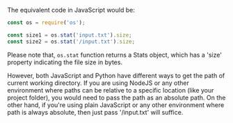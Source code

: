 The equivalent code in JavaScript would be:

```javascript
const os = require('os');

const size1 = os.stat('input.txt').size;
const size2 = os.stat('/input.txt').size;
```
Please note that, `os.stat` function returns a Stats object, which has a 'size' property indicating the file size in bytes. 

However, both JavaScript and Python have different ways to get the path of current working directory. If you are using NodeJS or any other environment where paths can be relative to a specific location (like your project folder), you would need to pass the path as an absolute path. On the other hand, if you're using plain JavaScript or any other environment where path is always absolute, then just pass '/input.txt' will suffice.
